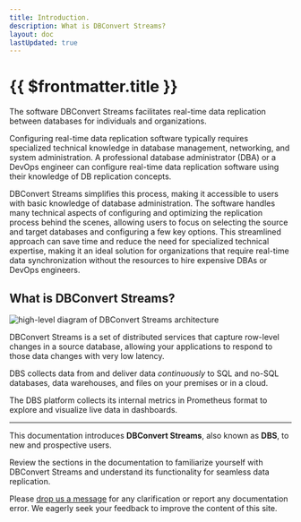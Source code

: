 ```yaml
---
title: Introduction.
description: What is DBConvert Streams?
layout: doc
lastUpdated: true
---
```


# {{ $frontmatter.title }}


The software DBConvert Streams facilitates real-time data replication between databases for individuals and organizations.  

Configuring real-time data replication software typically requires specialized technical knowledge in database management, networking, and system administration. A professional database administrator (DBA) or a DevOps engineer can configure real-time data replication software using their knowledge of DB replication concepts. 

DBConvert Streams simplifies this process, making it accessible to users with basic knowledge of database administration. The software handles many technical aspects of configuring and optimizing the replication process behind the scenes, allowing users to focus on selecting the source and target databases and configuring a few key options. This streamlined approach can save time and reduce the need for specialized technical expertise, making it an ideal solution for organizations that require real-time data synchronization without the resources to hire expensive DBAs or DevOps engineers.

## What is DBConvert Streams?

![high-level diagram of DBConvert Streams architecture](/images/dbconvert-stream-high-level-diagram.png)

DBConvert Streams is a set of distributed services that capture row-level changes in a source database, allowing your applications to respond to those data changes with very low latency.

DBS collects data from and deliver data _continuously_ to SQL and no-SQL databases, data warehouses, and files on your premises or in a cloud.

The DBS platform collects its internal metrics in Prometheus format to explore and visualize live data in dashboards.


---

This documentation introduces **DBConvert Streams**, also known as **DBS**, to new and prospective users.

Review the sections in the documentation to familiarize yourself with DBConvert Streams and understand its functionality for seamless data replication.

Please [drop us a message](mailto:streams@dbconvert.com) for any clarification or report any documentation error. We eagerly seek your feedback to improve the content of this site.
